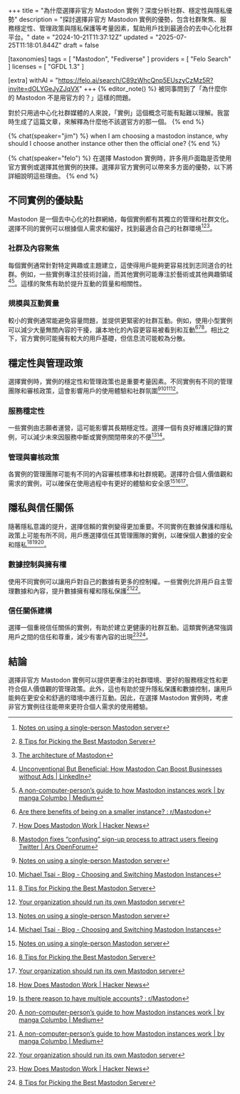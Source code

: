 +++
title = "為什麼選擇非官方 Mastodon 實例？深度分析社群、穩定性與隱私優勢"
description = "探討選擇非官方 Mastodon 實例的優勢，包含社群聚焦、服務穩定性、管理政策與隱私保護等考量因素，幫助用戶找到最適合的去中心化社群平台。"
date = "2024-10-21T11:37:12Z"
updated = "2025-07-25T11:18:01.844Z"
draft = false

[taxonomies]
tags = [ "Mastodon", "Fediverse" ]
providers = [ "Felo Search" ]
licenses = [ "GFDL 1.3" ]

[extra]
withAI = "<https://felo.ai/search/C89zWhcQnp5EUszyCzMz5R?invite=dOLYGeJyZJqVX>"
+++
{% editor_note() %}
被同事問到了「為什麼你的 Mastodon 不是用官方的？」這樣的問題。

對於只用過中心化社群媒體的人來說，「實例」這個概念可能有點難以理解。我當時生成了這篇文章，來解釋為什麼他不該選官方的那一個。
{% end %}

{% chat(speaker="jim") %}
when I am choosing a mastodon instance, why should I choose another instance other then the official one?
{% end %}

{% chat(speaker="felo") %}
在選擇 Mastodon 實例時，許多用戶面臨是否使用官方實例或選擇其他實例的抉擇。選擇非官方實例可以帶來多方面的優勢，以下將詳細說明這些理由。
{% end %}

不同實例的優缺點
------------

Mastodon 是一個去中心化的社群網絡，每個實例都有其獨立的管理和社群文化。選擇不同的實例可以根據個人需求和偏好，找到最適合自己的社群環境[^2][^10][^18]。

### 社群及內容聚焦

每個實例通常針對特定興趣或主題建立，這使得用戶能夠更容易找到志同道合的社群。例如，一些實例專注於技術討論，而其他實例可能專注於藝術或其他興趣領域[^6][^20]。這樣的聚焦有助於提升互動的質量和相關性。

### 規模與互動質量

較小的實例通常能避免容量問題，並提供更緊密的社群互動。例如，使用小型實例可以減少大量無關內容的干擾，讓本地化的內容更容易被看到和互動[^1][^4][^9]。相比之下，官方實例可能擁有較大的用戶基礎，但信息流可能較為分散。

穩定性與管理政策
------------

選擇實例時，實例的穩定性和管理政策也是重要考量因素。不同實例有不同的管理團隊和審核政策，這會影響用戶的使用體驗和社群氛圍[^2][^7][^10][^23]。

### 服務穩定性

一些實例由志願者運營，這可能影響其長期穩定性。選擇一個有良好維護記錄的實例，可以減少未來因服務中斷或實例關閉帶來的不便[^2][^7]。

### 管理與審核政策

各實例的管理團隊可能有不同的內容審核標準和社群規範。選擇符合個人價值觀和需求的實例，可以確保在使用過程中有更好的體驗和安全感[^2][^10][^23]。

隱私與信任關係
-----------

隨著隱私意識的提升，選擇信賴的實例變得更加重要。不同實例在數據保護和隱私政策上可能有所不同，用戶應選擇信任其管理團隊的實例，以確保個人數據的安全和隱私[^4][^5][^20]。

### 數據控制與擁有權

使用不同實例可以讓用戶對自己的數據有更多的控制權。一些實例允許用戶自主管理數據和內容，提升數據擁有權和隱私保護[^20][^23]。

### 信任關係建構

選擇一個重視信任關係的實例，有助於建立更健康的社群互動。這類實例通常強調用戶之間的信任和尊重，減少有害內容的出現[^4][^10]。

結論
--

選擇非官方 Mastodon 實例可以提供更專注的社群環境、更好的服務穩定性和更符合個人價值觀的管理政策。此外，這也有助於提升隱私保護和數據控制，讓用戶能夠在更安全和舒適的環境中進行互動。因此，在選擇 Mastodon 實例時，考慮非官方實例往往能帶來更符合個人需求的使用體驗。

[^1]: [Are there benefits of being on a smaller instance? : r/Mastodon](https://www.reddit.com/r/Mastodon/comments/108a8yz/are_there_benefits_of_being_on_a_smaller_instance/)
[^2]: [Notes on using a single-person Mastodon server](ihttps://jvns.ca/blog/2023/08/11/some-notes-on-mastodon/)
[^4]: [How Does Mastodon Work | Hacker News](https://news.ycombinator.com/item?id=17686537)
[^5]: [Is there reason to have multiple accounts? : r/Mastodon](https://www.reddit.com/r/Mastodon/comments/z4r4gw/is_there_reason_to_have_multiple_accounts/)
[^6]: [Unconventional But Beneficial: How Mastodon Can Boost Businesses without Ads | LinkedIn](https://www.linkedin.com/pulse/unconventional-beneficial-how-mastodon-can-boost-0zraf)
[^7]: [Michael Tsai - Blog - Choosing and Switching Mastodon Instances](https://mjtsai.com/blog/2023/02/16/choosing-and-switching-mastodon-instances/)
[^9]: [Mastodon fixes “confusing” sign-up process to attract users fleeing Twitter | Ars OpenForum](https://arstechnica.com/civis/threads/mastodon-fixes-%E2%80%9Cconfusing%E2%80%9D-sign-up-process-to-attract-users-fleeing-twitter.1491752/)
[^10]: [8 Tips for Picking the Best Mastodon Server](https://www.cmswire.com/digital-experience/how-to-pick-a-mastodon-server/)
[^18]: [The architecture of Mastodon](https://softwaremill.com/the-architecture-of-mastodon/)
[^20]: [A non-computer-person’s guide to how Mastodon instances work | by manga Columbo | Medium](https://medium.com/@jimpjorps/a-non-computer-persons-guide-to-how-mastodon-instances-work-da6ceac1994a)
[^23]: [Your organization should run its own Mastodon server](https://martinfowler.com/articles/your-org-run-mastodon.html)
